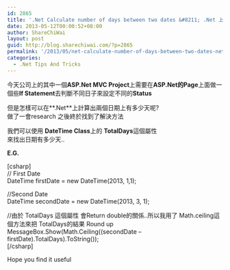 ```yaml
---
id: 2865
title: '.Net Calculate number of days between two dates &#8211; .Net 上如何找出兩個日期上有多少天?'
date: 2013-05-12T00:00:52+08:00
author: ShareChiWai
layout: post
guid: http://blog.sharechiwai.com/?p=2865
permalink: '/2013/05/net-calculate-number-of-days-between-two-dates-net-%e4%b8%8a%e5%a6%82%e4%bd%95%e6%89%be%e5%87%ba%e5%85%a9%e5%80%8b%e6%97%a5%e6%9c%9f%e4%b8%8a%e6%9c%89%e5%a4%9a%e5%b0%91%e5%a4%a9/'
categories:
  - .Net Tips And Tricks
---
```

今天公司上的其中一個**ASP.Net MVC Project**上需要在**ASP.Net的Page**上面做一個些**If Statement**去判斷不同日子來設定不同的**Status**

但是怎樣可以在**.Net**上計算出兩個日期上有多少天呢?  
做了一會research 之後終於找到了解決方法

我們可以使用 **DateTime Class**上的 **TotalDays**這個屬性  
來找出日期有多少天..

**E.G.**

[csharp]  
// First Date  
DateTime firstDate = new DateTime(2013, 1,1);

//Second Date  
DateTime secondDate = new DateTime(2013, 3, 1);

//由於 TotalDays 這個屬性 會Return double的關係..所以我用了 Math.ceiling這個方法來把 TotalDays的結果 Round up  
MessageBox.Show(Math.Ceiling((secondDate &#8211; firstDate).TotalDays).ToString());  
[/csharp]

Hope you find it useful